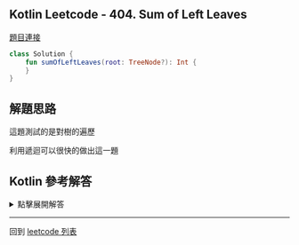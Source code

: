 ## Kotlin Leetcode - 404. Sum of Left Leaves

[題目連接](https://leetcode.com/problems/sum-of-left-leaves/)

```kotlin
class Solution {
    fun sumOfLeftLeaves(root: TreeNode?): Int {
    }
}
```

## 解題思路

這題測試的是對樹的遍歷

利用遞迴可以很快的做出這一題

## Kotlin 參考解答

<details>
  <summary>點擊展開解答</summary>

一樣可以寫成單個表達式

注意這邊要標注回傳型態

```kotlin
class Solution {
    fun sumOfLeftLeaves(root: TreeNode?): Int =
        when {
            root == null -> 0
            root.left != null && root.left.left == null && root.left.right == null
            -> root.left.`val` + sumOfLeftLeaves(root.right)
            else -> sumOfLeftLeaves(root.left) + sumOfLeftLeaves(root.right)
        }
}
```

</details>

------

回到 [leetcode 列表](index.md)
